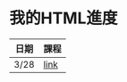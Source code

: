 # 我的HTML進度
日期 | 課程  
-----|--------
3/28 | [link](https://github.com/07Nick-kciN21/wp108b/blob/master/homework/html/link.html)
